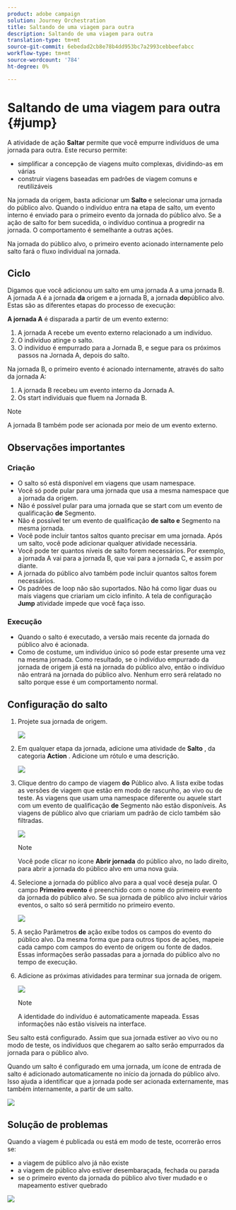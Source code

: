 ```yaml
---
product: adobe campaign
solution: Journey Orchestration
title: Saltando de uma viagem para outra
description: Saltando de uma viagem para outra
translation-type: tm+mt
source-git-commit: 6ebedad2cb8e78b4dd953bc7a2993cebbeefabcc
workflow-type: tm+mt
source-wordcount: '784'
ht-degree: 0%

---
```



# Saltando de uma viagem para outra {#jump}

A atividade de ação **Saltar** permite que você empurre indivíduos de uma jornada para outra. Este recurso permite:

* simplificar a concepção de viagens muito complexas, dividindo-as em várias
* construir viagens baseadas em padrões de viagem comuns e reutilizáveis

Na jornada da origem, basta adicionar um **Salto** e selecionar uma jornada do público alvo. Quando o indivíduo entra na etapa de salto, um evento interno é enviado para o primeiro evento da jornada do público alvo. Se a ação de salto for bem sucedida, o indivíduo continua a progredir na jornada. O comportamento é semelhante a outras ações.

Na jornada do público alvo, o primeiro evento acionado internamente pelo salto fará o fluxo individual na jornada.

## Ciclo

Digamos que você adicionou um salto em uma jornada A a uma jornada B. A jornada A é a jornada **da** origem e a jornada B, a jornada **do**público alvo.
Estas são as diferentes etapas do processo de execução:

**A jornada A** é disparada a partir de um evento externo:

1. A jornada A recebe um evento externo relacionado a um indivíduo.
1. O indivíduo atinge o salto.
1. O indivíduo é empurrado para a Jornada B, e segue para os próximos passos na Jornada A, depois do salto.

Na jornada B, o primeiro evento é acionado internamente, através do salto da jornada A:

1. A jornada B recebeu um evento interno da Jornada A.
1. Os start individuais que fluem na Jornada B.

>[!NOTE]
>
>A jornada B também pode ser acionada por meio de um evento externo.

## Observações importantes

### Criação

* O salto só está disponível em viagens que usam namespace.
* Você só pode pular para uma jornada que usa a mesma namespace que a jornada da origem.
* Não é possível pular para uma jornada que se start com um evento de qualificação **de** Segmento.
* Não é possível ter um evento de qualificação **de salto e** Segmento na mesma jornada.
* Você pode incluir tantos saltos quanto precisar em uma jornada. Após um salto, você pode adicionar qualquer atividade necessária.
* Você pode ter quantos níveis de salto forem necessários. Por exemplo, a jornada A vai para a jornada B, que vai para a jornada C, e assim por diante.
* A jornada do público alvo também pode incluir quantos saltos forem necessários.
* Os padrões de loop não são suportados. Não há como ligar duas ou mais viagens que criariam um ciclo infinito. A tela de configuração **Jump** atividade impede que você faça isso.

### Execução

* Quando o salto é executado, a versão mais recente da jornada do público alvo é acionada.
* Como de costume, um indivíduo único só pode estar presente uma vez na mesma jornada. Como resultado, se o indivíduo empurrado da jornada de origem já está na jornada do público alvo, então o indivíduo não entrará na jornada do público alvo. Nenhum erro será relatado no salto porque esse é um comportamento normal.

## Configuração do salto

1. Projete sua jornada de origem.

   ![](../assets/jump1.png)

1. Em qualquer etapa da jornada, adicione uma atividade de **Salto** , da categoria **Action** . Adicione um rótulo e uma descrição.

   ![](../assets/jump2.png)

1. Clique dentro do campo de viagem **do** Público alvo.
A lista exibe todas as versões de viagem que estão em modo de rascunho, ao vivo ou de teste. As viagens que usam uma namespace diferente ou aquele start com um evento de qualificação **de** Segmento não estão disponíveis. As viagens de público alvo que criariam um padrão de ciclo também são filtradas.

   ![](../assets/jump3.png)

   >[!NOTE]
   >
   >Você pode clicar no ícone **Abrir jornada** do público alvo, no lado direito, para abrir a jornada do público alvo em uma nova guia.

1. Selecione a jornada do público alvo para a qual você deseja pular.
O campo **Primeiro evento** é preenchido com o nome do primeiro evento da jornada do público alvo. Se sua jornada de público alvo incluir vários eventos, o salto só será permitido no primeiro evento.

   ![](../assets/jump4.png)

1. A seção Parâmetros **de** ação exibe todos os campos do evento do público alvo. Da mesma forma que para outros tipos de ações, mapeie cada campo com campos do evento de origem ou fonte de dados. Essas informações serão passadas para a jornada do público alvo no tempo de execução.
1. Adicione as próximas atividades para terminar sua jornada de origem.

   ![](../assets/jump5.png)


   >[!NOTE]
   >
   >A identidade do indivíduo é automaticamente mapeada. Essas informações não estão visíveis na interface.

Seu salto está configurado. Assim que sua jornada estiver ao vivo ou no modo de teste, os indivíduos que chegarem ao salto serão empurrados da jornada para o público alvo.

Quando um salto é configurado em uma jornada, um ícone de entrada de salto é adicionado automaticamente no início da jornada do público alvo. Isso ajuda a identificar que a jornada pode ser acionada externamente, mas também internamente, a partir de um salto.

![](../assets/jump7.png)

## Solução de problemas

Quando a viagem é publicada ou está em modo de teste, ocorrerão erros se:
* a viagem de público alvo já não existe
* a viagem de público alvo estiver desembaraçada, fechada ou parada
* se o primeiro evento da jornada do público alvo tiver mudado e o mapeamento estiver quebrado

![](../assets/jump6.png)
